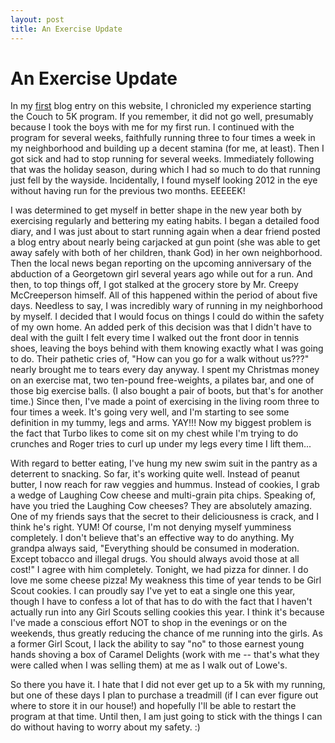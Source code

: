 ```yaml
---
layout: post
title: An Exercise Update
---
```


An Exercise Update
===================
In my [first](http://worldsmyoyster.com/words/2011/10/24/this-body-was-not-made-for-running.html) blog entry on this website, I chronicled my 
experience starting the Couch to 5K program. If you remember, it did not go well, presumably because I took the boys with me for my first run. 
I continued with the program for several weeks, faithfully running three to four times a week in my neighborhood and building up a decent 
stamina (for me, at least). Then I got sick and had to stop running for several weeks. Immediately following that was the holiday season, during 
which I had so much to do that running just fell by the wayside. Incidentally, I found myself looking 2012 in the eye without having run for the 
previous two months. EEEEEK! 

I was determined to get myself in better shape in the new year both by exercising regularly and bettering my eating habits. I began a detailed food diary, and I was just 
about to start running again when a dear friend posted a blog entry about nearly being carjacked at gun point (she was able to get away safely with both 
of her children, thank God) in her own neighborhood. Then the local news began reporting on the upcoming anniversary of the abduction of a Georgetown 
girl several years ago while out for a run. And then, to top things off, I got stalked at the grocery store by Mr. Creepy McCreeperson himself. All of this 
happened within the period of about five days. Needless to say, I was incredibly wary of running in my neighborhood by myself. I decided that I would 
focus on things I could do within the safety of my own home. An added perk of this decision was that I didn't have to deal with the guilt I felt every 
time I walked out the front door in tennis shoes, leaving the boys behind with them knowing exactly what I was going to do. Their pathetic cries of, 
"How can you go for a walk without us???" nearly brought me to tears every day anyway. I spent my Christmas money on an exercise mat, two ten-pound 
free-weights, a pilates bar, and one of those big exercise balls. (I also bought a pair of boots, but that's for another time.) Since then, I've made a point of exercising in the living room three to four times a 
week. It's going very well, and I'm starting to see some definition in my tummy, legs and arms. YAY!!! Now my biggest problem is the fact that Turbo likes to come sit 
on my chest while I'm trying to do crunches and Roger tries to curl up under my legs every time I lift them... 

With regard to better eating, I've hung my new swim suit in the pantry as a deterrent to snacking. So far, it's working quite well. Instead of peanut butter, I now
reach for raw veggies and hummus. Instead of cookies, I grab a wedge of Laughing Cow cheese and multi-grain pita chips. Speaking of, have you tried the Laughing Cow cheeses? 
They are absolutely amazing. One of my friends says that the secret to their deliciousness is crack, and I think he's right. YUM! Of course, I'm not denying myself
yumminess completely. I don't believe that's an effective way to do anything. My grandpa always said, "Everything should be consumed in moderation. Except tobacco and illegal drugs. You 
should always avoid those at all cost!" I agree with him completely. Tonight, we had pizza for dinner. I do love me some cheese pizza! My weakness this time of year 
tends to be Girl Scout cookies. I can proudly say I've yet to eat a single one this year, though I have to confess a lot of that has to do with the fact that I haven't actually 
run into any Girl Scouts selling cookies this year. I think it's because I've made a conscious effort NOT to shop in the evenings or on the weekends, thus greatly 
reducing the chance of me running into the girls. As a former Girl Scout, I lack the ability to say "no" to those earnest young hands shoving a box of Caramel Delights (work 
with me -- that's what they were called when I was selling them) at me as I walk out of Lowe's. 

So there you have it. I hate that I did not ever get up to a 5k with my running, but one of these days I plan to purchase a treadmill (if I can ever figure out where to 
store it in our house!) and hopefully I'll be able to restart the program at that time. Until then, I am just going to stick with the things I can do without having to 
worry about my safety. :)